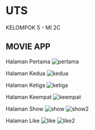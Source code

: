 # UTS

KELOMPOK 5 - MI 2C

## MOVIE APP

Halaman Pertama
![pertama](img/1.jpeg)

Halaman Kedua
![kedua](img/2.jpeg)

Halaman Ketiga
![ketiga](img/3.jpeg)

Halaman Keempat
![keempat](img/4.jpeg)

Halaman Show
![show](img/showmore.jpeg)
![show2](img/showless.jpeg)

Halaman Like
![like](img/cobalike.jpeg)
![like2](img/like.jpeg)
